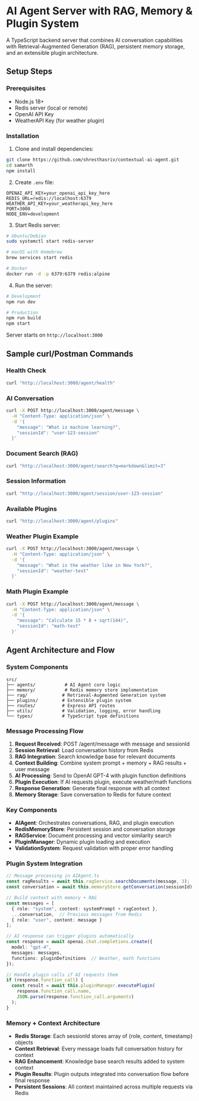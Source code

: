 # AI Agent Server with RAG, Memory & Plugin System

A TypeScript backend server that combines AI conversation capabilities with Retrieval-Augmented Generation (RAG), persistent memory storage, and an extensible plugin architecture.

## Setup Steps

### Prerequisites
- Node.js 18+
- Redis server (local or remote)
- OpenAI API Key
- WeatherAPI Key (for weather plugin)

### Installation

1. Clone and install dependencies:
```bash
git clone https://github.com/shresthasriv/contextual-ai-agent.git
cd samarth
npm install
```

2. Create `.env` file:
```env
OPENAI_API_KEY=your_openai_api_key_here
REDIS_URL=redis://localhost:6379
WEATHER_API_KEY=your_weatherapi_key_here
PORT=3000
NODE_ENV=development
```

3. Start Redis server:
```bash
# Ubuntu/Debian
sudo systemctl start redis-server

# macOS with Homebrew
brew services start redis

# Docker
docker run -d -p 6379:6379 redis:alpine
```

4. Run the server:
```bash
# Development
npm run dev

# Production
npm run build
npm start
```

Server starts on `http://localhost:3000`

## Sample curl/Postman Commands

### Health Check
```bash
curl "http://localhost:3000/agent/health"
```

### AI Conversation
```bash
curl -X POST http://localhost:3000/agent/message \
  -H "Content-Type: application/json" \
  -d '{
    "message": "What is machine learning?",
    "sessionId": "user-123-session"
  }'
```

### Document Search (RAG)
```bash
curl "http://localhost:3000/agent/search?q=markdown&limit=3"
```

### Session Information
```bash
curl "http://localhost:3000/agent/session/user-123-session"
```

### Available Plugins
```bash
curl "http://localhost:3000/agent/plugins"
```

### Weather Plugin Example
```bash
curl -X POST http://localhost:3000/agent/message \
  -H "Content-Type: application/json" \
  -d '{
    "message": "What is the weather like in New York?",
    "sessionId": "weather-test"
  }'
```

### Math Plugin Example
```bash
curl -X POST http://localhost:3000/agent/message \
  -H "Content-Type: application/json" \
  -d '{
    "message": "Calculate 15 * 8 + sqrt(144)",
    "sessionId": "math-test"
  }'
```

## Agent Architecture and Flow

### System Components

```
src/
├── agents/           # AI Agent core logic
├── memory/           # Redis memory store implementation
├── rag/             # Retrieval-Augmented Generation system
├── plugins/         # Extensible plugin system
├── routes/          # Express API routes
├── utils/           # Validation, logging, error handling
└── types/           # TypeScript type definitions
```

### Message Processing Flow

1. **Request Received**: POST /agent/message with message and sessionId
2. **Session Retrieval**: Load conversation history from Redis
3. **RAG Integration**: Search knowledge base for relevant documents
4. **Context Building**: Combine system prompt + memory + RAG results + user message
5. **AI Processing**: Send to OpenAI GPT-4 with plugin function definitions
6. **Plugin Execution**: If AI requests plugin, execute weather/math functions
7. **Response Generation**: Generate final response with all context
8. **Memory Storage**: Save conversation to Redis for future context

### Key Components

- **AIAgent**: Orchestrates conversations, RAG, and plugin execution
- **RedisMemoryStore**: Persistent session and conversation storage
- **RAGService**: Document processing and vector similarity search
- **PluginManager**: Dynamic plugin loading and execution
- **ValidationSystem**: Request validation with proper error handling

### Plugin System Integration

```typescript
// Message processing in AIAgent.ts
const ragResults = await this.ragService.searchDocuments(message, 3);
const conversation = await this.memoryStore.getConversation(sessionId);

// Build context with memory + RAG
const messages = [
  { role: "system", content: systemPrompt + ragContext },
  ...conversation,  // Previous messages from Redis
  { role: "user", content: message }
];

// AI response can trigger plugins automatically
const response = await openai.chat.completions.create({
  model: "gpt-4",
  messages: messages,
  functions: pluginDefinitions  // Weather, math functions
});

// Handle plugin calls if AI requests them
if (response.function_call) {
  const result = await this.pluginManager.executePlugin(
    response.function_call.name,
    JSON.parse(response.function_call.arguments)
  );
}
```

### Memory + Context Architecture

- **Redis Storage**: Each sessionId stores array of {role, content, timestamp} objects
- **Context Retrieval**: Every message loads full conversation history for context
- **RAG Enhancement**: Knowledge base search results added to system context
- **Plugin Results**: Plugin outputs integrated into conversation flow before final response
- **Persistent Sessions**: All context maintained across multiple requests via Redis
